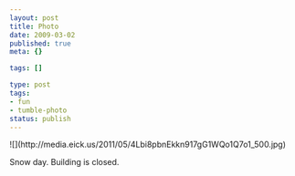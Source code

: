 ```yaml
---
layout: post
title: Photo
date: 2009-03-02
published: true
meta: {}

tags: []

type: post
tags:
- fun
- tumble-photo
status: publish
---
```

<div class="figure">            ![](http://media.eick.us/2011/05/4Lbi8pbnEkkn917gG1WQo1Q7o1_500.jpg)        </div>

Snow day. Building is closed.

